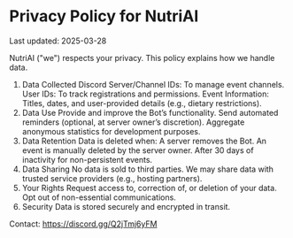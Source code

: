 # Privacy Policy for NutriAI

Last updated: 2025-03-28

NutriAI ("we") respects your privacy. This policy explains how we handle data.

1. Data Collected
Discord Server/Channel IDs: To manage event channels.
User IDs: To track registrations and permissions.
Event Information: Titles, dates, and user-provided details (e.g., dietary restrictions).
2. Data Use
Provide and improve the Bot’s functionality.
Send automated reminders (optional, at server owner’s discretion).
Aggregate anonymous statistics for development purposes.
3. Data Retention
Data is deleted when:
A server removes the Bot.
An event is manually deleted by the server owner.
After 30 days of inactivity for non-persistent events.
4. Data Sharing
No data is sold to third parties.
We may share data with trusted service providers (e.g., hosting partners).
5. Your Rights
Request access to, correction of, or deletion of your data.
Opt out of non-essential communications.
6. Security
Data is stored securely and encrypted in transit.

Contact: https://discord.gg/Q2jTmj6yFM
